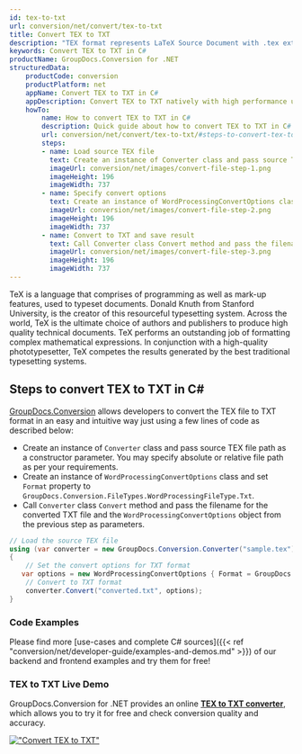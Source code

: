 ```yaml
---
id: tex-to-txt
url: conversion/net/convert/tex-to-txt
title: Convert TEX to TXT
description: "TEX format represents LaTeX Source Document with .tex extension. Learn how to convert TEX to TXT file programmatically in C# language using GroupDocs.Conversion for .NET library."
keywords: Convert TEX to TXT in C#
productName: GroupDocs.Conversion for .NET
structuredData:
    productCode: conversion
    productPlatform: net
    appName: Convert TEX to TXT in C#
    appDescription: Convert TEX to TXT natively with high performance using C# language and server side GroupDocs.Conversion for .NET APIs, without the use of any software like Microsoft or Open Office.
    howTo:
        name: How to convert TEX to TXT in C# 
        description: Quick guide about how to convert TEX to TXT in C# with high performance and accuracy.
        url: conversion/net/convert/tex-to-txt/#steps-to-convert-tex-to-txt-in-c
        steps:
        - name: Load source TEX file 
          text: Create an instance of Converter class and pass source TEX file path as a constructor parameter. You may specify absolute or relative file path as per your requirements. 
          imageUrl: conversion/net/images/convert-file-step-1.png
          imageHeight: 196
          imageWidth: 737
        - name: Specify convert options 
          text: Create an instance of WordProcessingConvertOptions class.
          imageUrl: conversion/net/images/convert-file-step-2.png
          imageHeight: 196
          imageWidth: 737
        - name: Convert to TXT and save result 
          text: Call Converter class Convert method and pass the filename for the converted HTML file and the WordProcessingConvertOptions object from the previous step as parameters.
          imageUrl: conversion/net/images/convert-file-step-3.png
          imageHeight: 196
          imageWidth: 737
---
```


TeX is a language that comprises of programming as well as mark-up features, used to typeset documents. Donald Knuth from Stanford University, is the creator of this resourceful typesetting system. Across the world, TeX is the ultimate choice of authors and publishers to produce high quality technical documents. TeX performs an outstanding job of formatting complex mathematical expressions. In conjunction with a high-quality phototypesetter, TeX competes the results generated by the best traditional typesetting systems.

## Steps to convert TEX to TXT in C#

[GroupDocs.Conversion](https://products.groupdocs.com/conversion/net) allows developers to convert the TEX file to TXT format in an easy and intuitive way just using a few lines of code as described below:

* Create an instance of `Converter` class and pass source TEX file path as a constructor parameter. You may specify absolute or relative file path as per your requirements. 
* Create an instance of `WordProcessingConvertOptions` class and set `Format` property to `GroupDocs.Conversion.FileTypes.WordProcessingFileType.Txt`.
* Call `Converter` class `Convert` method and pass the filename for the converted TXT file and the `WordProcessingConvertOptions` object from the previous step as parameters.

```csharp
// Load the source TEX file
using (var converter = new GroupDocs.Conversion.Converter("sample.tex"))
{
    // Set the convert options for TXT format
   var options = new WordProcessingConvertOptions { Format = GroupDocs.Conversion.FileTypes.WordProcessingFileType.Txt };
    // Convert to TXT format
    converter.Convert("converted.txt", options);
}
```

### Code Examples

Please find more [use-cases and complete C# sources]({{< ref "conversion/net/developer-guide/examples-and-demos.md" >}}) of our backend and frontend examples and try them for free!

### TEX to TXT Live Demo

GroupDocs.Conversion for .NET provides an online [**TEX to TXT converter**](https://products.groupdocs.app/conversion/tex-to-txt), which allows you to try it for free and check conversion quality and accuracy.

[!["Convert TEX to TXT"](conversion/net/images/convert-to-txt/convert-tex-to-txt.png)](https://products.groupdocs.app/conversion/tex-to-txt)